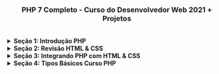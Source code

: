 <h3 align="center">PHP 7 Completo - Curso do Desenvolvedor Web 2021 + Projetos</h3>

<br />

<!-- Seção 1: Introdução PHP -->
<details>
<summary><strong>Seção 1: Introdução PHP</strong></summary>  

<hr />

<h4 align="left">1. Visão Geral do Curso PHP</h4>

<p align="center">
  <a href="https://github.com/lucasrmagalhaes/dev_web-php/blob/introducao_php/PHP%207%20Completo%20-%20Curso%20do%20Desenvolvedor%20Web%202021%20%2B%20Projetos/img/1.%20Vis%C3%A3o%20Geral%20do%20Curso.jpg/" target="_blank">
    <img 
         src="https://github.com/lucasrmagalhaes/dev_web-php/blob/introducao_php/PHP%207%20Completo%20-%20Curso%20do%20Desenvolvedor%20Web%202021%20%2B%20Projetos/img/1.%20Vis%C3%A3o%20Geral%20do%20Curso.jpg" 
         alt="Curso PHP" 
    />
  </a>
  <br />
  <i>Curso PHP</i>
</p>

<hr />

<h4 align="left">2. Visão Geral de Algoritmo</h4>

<p align="justify">
    &nbsp;&nbsp;&nbsp;&nbsp;&nbsp;Um algoritmo é uma sequência de passos os quais visam atingir um objetivo.
</p>

<hr />

<h4 align="left">3. Visão Geral de Estruturas de Dados</h4>

<p align="justify">
    &nbsp;&nbsp;&nbsp;&nbsp;&nbsp;Estrutura de Dados x Dados 
    <br /><br />
    &nbsp;&nbsp;&nbsp;&nbsp;&nbsp;Estrutura de Dados - Organizar, administrar... Exemplo: Lista dos aprovados. 
    <br />
    &nbsp;&nbsp;&nbsp;&nbsp;&nbsp;FIFO - First in | First out, LIFO - Last in | First out, Árvore e Tabela.
    <br /><br /> 
    &nbsp;&nbsp;&nbsp;&nbsp;&nbsp;Dados - "texto", false, 3.14...
</p>

<hr />

<h4 align="left">4. Informações Importantes</h4>

<p align="justify">
    &nbsp;&nbsp;&nbsp;&nbsp;&nbsp;Curso está disponível no GitHub.
</p>

<hr />

</details>
<!-- Seção 1: Introdução PHP -->

<!-- Seção 2: Revisão HTML & CSS -->
<details>
<summary><strong>Seção 2: Revisão HTML & CSS</strong></summary>  

<hr />

<h4 align="left">5. Introdução do Módulo</h4>
  
<p align="justify">
  &nbsp;&nbsp;&nbsp;&nbsp;&nbsp;Construção do template. Utilizando HTML e CSS.
</p>

<hr />

<h4 align="left">6. Estrutura do Template dos Exercícios</h4>

<p align="justify">
  &nbsp;&nbsp;&nbsp;&nbsp;&nbsp;Plugin: Material Icon Theme
  <br />
  &nbsp;&nbsp;&nbsp;&nbsp;&nbsp;Google Fonts: Oswald
</p>

<hr />

<h4 align="left">7. CSS Grid</h4>

<p align="justify">
  &nbsp;&nbsp;&nbsp;&nbsp;&nbsp;commit: #a98f28c
</p>

<hr />

<h4 align="left">8. Cabeçalho</h4>

<p align="justify">
  &nbsp;&nbsp;&nbsp;&nbsp;&nbsp;commit: #b37e41d
</p>

<hr />

<h4 align="left">9. Rodapé</h4>

<p align="justify">
  &nbsp;&nbsp;&nbsp;&nbsp;&nbsp;commit: #934495f
</p>

<hr />

<h4 align="left">10. Conteúdo</h4>

<p align="justify">
  &nbsp;&nbsp;&nbsp;&nbsp;&nbsp;commit: #d6b0728
</p>

<hr />

<h4 align="left">11. Menu #01</h4>

<p align="justify">
  &nbsp;&nbsp;&nbsp;&nbsp;&nbsp;commit: #8247b57
</p>

<hr />

<h4 align="left">12. Menu #02</h4>

<p align="justify">
  &nbsp;&nbsp;&nbsp;&nbsp;&nbsp;commit: #e6f3022
</p>

<hr />

<h4 align="left">13. Instalando MAMP no Windows</h4>

<p align="justify">
  &nbsp;&nbsp;&nbsp;&nbsp;&nbsp;Explicação de como funciona o MAMP.
</p>

<hr />

<h4 align="left">14. Instalando MAMP no MacOS</h4>

<p align="justify">
  &nbsp;&nbsp;&nbsp;&nbsp;&nbsp;Ignorado.
</p>

<hr />

<h4 align="left">15. Convertendo para PHP</h4>

<p align="justify">
  &nbsp;&nbsp;&nbsp;&nbsp;&nbsp;commit: #ee49a1e
</p>

<hr />

<h4 align="left">16. Visualização do Exercício</h4>

<p align="justify">
  &nbsp;&nbsp;&nbsp;&nbsp;&nbsp;commit: #bb79059
</p>

<hr />

<h4 align="left">17. Navegação #01</h4>

<p align="justify">
  &nbsp;&nbsp;&nbsp;&nbsp;&nbsp;commit: #d03f4f9
</p>

<hr />

<h4 align="left">18. Navegação #02</h4>

<p align="justify">
  &nbsp;&nbsp;&nbsp;&nbsp;&nbsp;commit: #a89316b
</p>

<hr />

<h4 align="left">19. Navegação #03</h4>

<p align="justify">
  &nbsp;&nbsp;&nbsp;&nbsp;&nbsp;commit: #eaabec2
</p>

<hr />

<h4 align="left">20. Conclusão do Módulo</h4>

<p align="justify">
  &nbsp;&nbsp;&nbsp;&nbsp;&nbsp;commit: #7be04e2
</p>

<hr />

<h4 align="left">21. Recursão do Módulo & Links Úteis</h4>

<p align="justify">
  &nbsp;&nbsp;&nbsp;&nbsp;&nbsp;https://www.php.net/manual/pt_BR/
</p>

<hr />

</details>
<!-- Seção 2: Revisão HTML & CSS -->

<!-- Seção 3: Integrando PHP com HTML & CSS -->
<details>
<summary><strong>Seção 3: Integrando PHP com HTML & CSS</strong></summary>  

<hr />

<h4 align="left">22. Introdução do Módulo</h4>

<p align="justify">
  &nbsp;&nbsp;&nbsp;&nbsp;&nbsp;Apresentação do módulo.
</p>

<hr />

<h4 align="left">23. Código Fonte Inicial</h4>

<p align="justify">
  &nbsp;&nbsp;&nbsp;&nbsp;&nbsp;Estou acompanhando as aulas.
</p>

<hr />

<h4 align="left">24. Alternativas para Executar PHP</h4>

<p align="justify">
  &nbsp;&nbsp;&nbsp;&nbsp;&nbsp;PHP Interativo: php -a
  <br />
  &nbsp;&nbsp;&nbsp;&nbsp;&nbsp;VS Code - Plugin: Code Runner
</p>

<hr />

<h4 align="left">25. Olá PHP</h4>

<p align="justify">
  &nbsp;&nbsp;&nbsp;&nbsp;&nbsp;Olá Mundo!
</p>

<hr />

<h4 align="left">26. Integração HTML</h4>

<p align="justify">
  &nbsp;&nbsp;&nbsp;&nbsp;&nbsp;PHP e HTML juntos.
</p>

<h4 align="left">27. Integração CSS</h4>

<p align="justify">
  &nbsp;&nbsp;&nbsp;&nbsp;&nbsp;PHP e CSS juntos.
</p>

<hr />

<h4 align="left">28. Comentários PHP</h4>

<p align="justify">
  &nbsp;&nbsp;&nbsp;&nbsp;&nbsp;Comentários PHP e HTML.
</p>

<hr />

<h4 align="left">29. Desafio do Módulo</h4>

<p align="justify">
  &nbsp;&nbsp;&nbsp;&nbsp;&nbsp;Soluções em PHP.
</p>

<hr />

<h4 align="left">30. Desafio do Módulo - Resposta</h4>

<p align="justify">
  &nbsp;&nbsp;&nbsp;&nbsp;&nbsp;Concluído.
</p>

<hr />

<h4 align="left">31. Conclusão do Módulo</h4>

<p align="justify">
  &nbsp;&nbsp;&nbsp;&nbsp;&nbsp;Finalizado!
</p>

<hr />

<h4 align="left">32. Recursos do Módulo & Links Úteis</h4>

<p align="justify">
  &nbsp;&nbsp;&nbsp;&nbsp;&nbsp;https://www.php.net/manual/pt_BR/language.basic-syntax.phptags.php
</p>

<hr />

</details>
<!-- Seção 3: Integrando PHP com HTML & CSS -->

<!-- Seção 4: Tipos Básicos Curso PHP -->
<details>
<summary><strong>Seção 4: Tipos Básicos Curso PHP</strong></summary>  

<hr />

<h4 align="left">33. Introdução do Módulo</h4>

<p align="justify">
  &nbsp;&nbsp;&nbsp;&nbsp;&nbsp;Focado nos valores literais.
</p>

<hr />

<h4 align="left">34. Código Fonte Inicial</h4>

<p align="justify">
  &nbsp;&nbsp;&nbsp;&nbsp;&nbsp;Estou acompanhando as aulas.
</p>

<hr />

<h4 align="left">35. Valor Literal</h4>

<p align="justify">
  &nbsp;&nbsp;&nbsp;&nbsp;&nbsp;Introdução.
</p>

<hr />

<h4 align="left">36. Tipo Inteiro</h4>

<p align="justify">
  &nbsp;&nbsp;&nbsp;&nbsp;&nbsp;
</p>

<hr />

<h4 align="left">37. Tipo Float</h4>

<p align="justify">
  &nbsp;&nbsp;&nbsp;&nbsp;&nbsp;
</p>

<hr />

<h4 align="left">38. Operações Aritméticas</h4>

<p align="justify">
  &nbsp;&nbsp;&nbsp;&nbsp;&nbsp;
</p>

<hr />

<h4 align="left">39. Desafio Precedência</h4>

<p align="justify">
  &nbsp;&nbsp;&nbsp;&nbsp;&nbsp;
</p>

<hr />

<h4 align="left">40. Tipo String</h4>

<p align="justify">
  &nbsp;&nbsp;&nbsp;&nbsp;&nbsp;
</p>

<hr />

<h4 align="left">41. Desafio String</h4>

<p align="justify">
  &nbsp;&nbsp;&nbsp;&nbsp;&nbsp;
</p>

<hr />

<h4 align="left">42. Desafio String - Resposta</h4>

<p align="justify">
  &nbsp;&nbsp;&nbsp;&nbsp;&nbsp;
</p>

<hr />

<h4 align="left">43. Tipo Booleano</h4>

<p align="justify">
  &nbsp;&nbsp;&nbsp;&nbsp;&nbsp;
</p>

<hr />

<h4 align="left">44. Conversões</h4>

<p align="justify">
  &nbsp;&nbsp;&nbsp;&nbsp;&nbsp;
</p>

<hr />

<h4 align="left">45. Conclusão do Módulo</h4>

<p align="justify">
  &nbsp;&nbsp;&nbsp;&nbsp;&nbsp;
</p>

<hr />

<h4 align="left">46. Recursos do Módulo & Links Úteis</h4>

<p align="justify">
  &nbsp;&nbsp;&nbsp;&nbsp;&nbsp;
</p>

<hr />

</details>
<!-- Seção 4: Tipos Básicos Curso PHP -->
